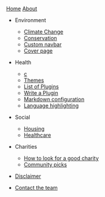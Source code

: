 <!-- docs/_sidebar.md -->

[Home](/)
[About](about.md "About")



- Environment

  - [Climate Change](climatech.md)
  - [Conservation](conservation.md)
  - [Custom navbar](custom-navbar.md)
  - [Cover page](cover.md)

- Health

  - [c](configuration.md)
  - [Themes](themes.md)
  - [List of Plugins](plugins.md)
  - [Write a Plugin](write-a-plugin.md)
  - [Markdown configuration](markdown.md)
  - [Language highlighting](language-highlight.md)

- Social

  - [Housing](deploy.md)
  - [Healthcare](helpers.md)

- Charities

  - [How to look for a good charity](deploy.md)
  - [Community picks](helpers.md)

- [Disclaimer](disclaimer.md)
- [Contact the team](contact.md)